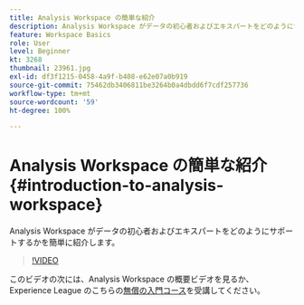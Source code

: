 ```yaml
---
title: Analysis Workspace の簡単な紹介
description: Analysis Workspace がデータの初心者およびエキスパートをどのようにサポートするかを簡単に紹介します。
feature: Workspace Basics
role: User
level: Beginner
kt: 3268
thumbnail: 23961.jpg
exl-id: df3f1215-0458-4a9f-b408-e62e07a0b919
source-git-commit: 75462db3406811be3264b0a4dbdd6f7cdf257736
workflow-type: tm+mt
source-wordcount: '59'
ht-degree: 100%

---
```


# Analysis Workspace の簡単な紹介 {#introduction-to-analysis-workspace}

Analysis Workspace がデータの初心者およびエキスパートをどのようにサポートするかを簡単に紹介します。

>[!VIDEO](https://video.tv.adobe.com/v/34415/?quality=12&learn=on&captions=jpn)

このビデオの次には、Analysis Workspace の概要ビデオを見るか、Experience League のこちらの[無償の入門コース](https://experienceleague.adobe.com/?recommended=Analytics-U-1-2020.1.workspace&lang=ja)を受講してください。
